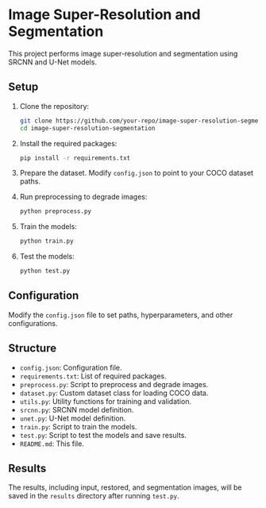 # Image Super-Resolution and Segmentation

This project performs image super-resolution and segmentation using SRCNN and U-Net models.

## Setup

1. Clone the repository:
    ```bash
    git clone https://github.com/your-repo/image-super-resolution-segmentation.git
    cd image-super-resolution-segmentation
    ```

2. Install the required packages:
    ```bash
    pip install -r requirements.txt
    ```

3. Prepare the dataset. Modify `config.json` to point to your COCO dataset paths.

4. Run preprocessing to degrade images:
    ```bash
    python preprocess.py
    ```

5. Train the models:
    ```bash
    python train.py
    ```

6. Test the models:
    ```bash
    python test.py
    ```

## Configuration

Modify the `config.json` file to set paths, hyperparameters, and other configurations.

## Structure

- `config.json`: Configuration file.
- `requirements.txt`: List of required packages.
- `preprocess.py`: Script to preprocess and degrade images.
- `dataset.py`: Custom dataset class for loading COCO data.
- `utils.py`: Utility functions for training and validation.
- `srcnn.py`: SRCNN model definition.
- `unet.py`: U-Net model definition.
- `train.py`: Script to train the models.
- `test.py`: Script to test the models and save results.
- `README.md`: This file.

## Results

The results, including input, restored, and segmentation images, will be saved in the `results` directory after running `test.py`.
